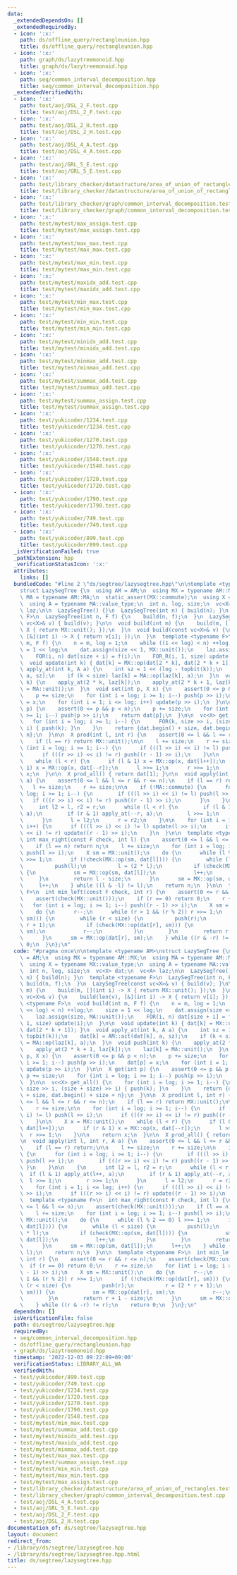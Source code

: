 ```yaml
---
data:
  _extendedDependsOn: []
  _extendedRequiredBy:
  - icon: ':x:'
    path: ds/offline_query/rectangleunion.hpp
    title: ds/offline_query/rectangleunion.hpp
  - icon: ':x:'
    path: graph/ds/lazytreemonoid.hpp
    title: graph/ds/lazytreemonoid.hpp
  - icon: ':x:'
    path: seq/common_interval_decomposition.hpp
    title: seq/common_interval_decomposition.hpp
  _extendedVerifiedWith:
  - icon: ':x:'
    path: test/aoj/DSL_2_F.test.cpp
    title: test/aoj/DSL_2_F.test.cpp
  - icon: ':x:'
    path: test/aoj/DSL_2_H.test.cpp
    title: test/aoj/DSL_2_H.test.cpp
  - icon: ':x:'
    path: test/aoj/DSL_4_A.test.cpp
    title: test/aoj/DSL_4_A.test.cpp
  - icon: ':x:'
    path: test/aoj/GRL_5_E.test.cpp
    title: test/aoj/GRL_5_E.test.cpp
  - icon: ':x:'
    path: test/library_checker/datastructure/area_of_union_of_rectangles.test.cpp
    title: test/library_checker/datastructure/area_of_union_of_rectangles.test.cpp
  - icon: ':x:'
    path: test/library_checker/graph/common_interval_decomposition.test.cpp
    title: test/library_checker/graph/common_interval_decomposition.test.cpp
  - icon: ':x:'
    path: test/mytest/max_assign.test.cpp
    title: test/mytest/max_assign.test.cpp
  - icon: ':x:'
    path: test/mytest/max_max.test.cpp
    title: test/mytest/max_max.test.cpp
  - icon: ':x:'
    path: test/mytest/max_min.test.cpp
    title: test/mytest/max_min.test.cpp
  - icon: ':x:'
    path: test/mytest/maxidx_add.test.cpp
    title: test/mytest/maxidx_add.test.cpp
  - icon: ':x:'
    path: test/mytest/min_max.test.cpp
    title: test/mytest/min_max.test.cpp
  - icon: ':x:'
    path: test/mytest/min_min.test.cpp
    title: test/mytest/min_min.test.cpp
  - icon: ':x:'
    path: test/mytest/minidx_add.test.cpp
    title: test/mytest/minidx_add.test.cpp
  - icon: ':x:'
    path: test/mytest/minmax_add.test.cpp
    title: test/mytest/minmax_add.test.cpp
  - icon: ':x:'
    path: test/mytest/summax_add.test.cpp
    title: test/mytest/summax_add.test.cpp
  - icon: ':x:'
    path: test/mytest/summax_assign.test.cpp
    title: test/mytest/summax_assign.test.cpp
  - icon: ':x:'
    path: test/yukicoder/1234.test.cpp
    title: test/yukicoder/1234.test.cpp
  - icon: ':x:'
    path: test/yukicoder/1270.test.cpp
    title: test/yukicoder/1270.test.cpp
  - icon: ':x:'
    path: test/yukicoder/1548.test.cpp
    title: test/yukicoder/1548.test.cpp
  - icon: ':x:'
    path: test/yukicoder/1720.test.cpp
    title: test/yukicoder/1720.test.cpp
  - icon: ':x:'
    path: test/yukicoder/1790.test.cpp
    title: test/yukicoder/1790.test.cpp
  - icon: ':x:'
    path: test/yukicoder/749.test.cpp
    title: test/yukicoder/749.test.cpp
  - icon: ':x:'
    path: test/yukicoder/899.test.cpp
    title: test/yukicoder/899.test.cpp
  _isVerificationFailed: true
  _pathExtension: hpp
  _verificationStatusIcon: ':x:'
  attributes:
    links: []
  bundledCode: "#line 2 \"ds/segtree/lazysegtree.hpp\"\n\ntemplate <typename AM>\n\
    struct LazySegTree {\n  using AM = AM;\n  using MX = typename AM::MX;\n  using\
    \ MA = typename AM::MA;\n  static_assert(MX::commute);\n  using X = typename MX::value_type;\n\
    \  using A = typename MA::value_type;\n  int n, log, size;\n  vc<X> dat;\n  vc<A>\
    \ laz;\n\n  LazySegTree() {}\n  LazySegTree(int n) { build(n); }\n  template <typename\
    \ F>\n  LazySegTree(int n, F f) {\n    build(n, f);\n  }\n  LazySegTree(const\
    \ vc<X>& v) { build(v); }\n\n  void build(int m) {\n    build(m, [](int i) ->\
    \ X { return MX::unit(); });\n  }\n  void build(const vc<X>& v) {\n    build(len(v),\
    \ [&](int i) -> X { return v[i]; });\n  }\n  template <typename F>\n  void build(int\
    \ m, F f) {\n    n = m, log = 1;\n    while ((1 << log) < n) ++log;\n    size\
    \ = 1 << log;\n    dat.assign(size << 1, MX::unit());\n    laz.assign(size, MA::unit());\n\
    \    FOR(i, n) dat[size + i] = f(i);\n    FOR_R(i, 1, size) update(i);\n  }\n\n\
    \  void update(int k) { dat[k] = MX::op(dat[2 * k], dat[2 * k + 1]); }\n  void\
    \ apply_at(int k, A a) {\n    int sz = 1 << (log - topbit(k));\n    dat[k] = AM::act(dat[k],\
    \ a, sz);\n    if (k < size) laz[k] = MA::op(laz[k], a);\n  }\n  void push(int\
    \ k) {\n    apply_at(2 * k, laz[k]);\n    apply_at(2 * k + 1, laz[k]);\n    laz[k]\
    \ = MA::unit();\n  }\n  void set(int p, X x) {\n    assert(0 <= p && p < n);\n\
    \    p += size;\n    for (int i = log; i >= 1; i--) push(p >> i);\n    dat[p]\
    \ = x;\n    for (int i = 1; i <= log; i++) update(p >> i);\n  }\n\n  X get(int\
    \ p) {\n    assert(0 <= p && p < n);\n    p += size;\n    for (int i = log; i\
    \ >= 1; i--) push(p >> i);\n    return dat[p];\n  }\n\n  vc<X> get_all() {\n \
    \   for (int i = log; i >= 1; i--) {\n      FOR(k, size >> i, (size + size) >>\
    \ i) { push(k); }\n    }\n    return {dat.begin() + size, dat.begin() + size +\
    \ n};\n  }\n\n  X prod(int l, int r) {\n    assert(0 <= l && l <= r && r <= n);\n\
    \    if (l == r) return MX::unit();\n\n    l += size;\n    r += size;\n\n    for\
    \ (int i = log; i >= 1; i--) {\n      if (((l >> i) << i) != l) push(l >> i);\n\
    \      if (((r >> i) << i) != r) push((r - 1) >> i);\n    }\n\n    X x = MX::unit();\n\
    \    while (l < r) {\n      if (l & 1) x = MX::op(x, dat[l++]);\n      if (r &\
    \ 1) x = MX::op(x, dat[--r]);\n      l >>= 1;\n      r >>= 1;\n    }\n\n    return\
    \ x;\n  }\n\n  X prod_all() { return dat[1]; }\n\n  void apply(int l, int r, A\
    \ a) {\n    assert(0 <= l && l <= r && r <= n);\n    if (l == r) return;\n\n \
    \   l += size;\n    r += size;\n\n    if (!MA::commute) {\n      for (int i =\
    \ log; i >= 1; i--) {\n        if (((l >> i) << i) != l) push(l >> i);\n     \
    \   if (((r >> i) << i) != r) push((r - 1) >> i);\n      }\n    }\n\n    {\n \
    \     int l2 = l, r2 = r;\n      while (l < r) {\n        if (l & 1) apply_at(l++,\
    \ a);\n        if (r & 1) apply_at(--r, a);\n        l >>= 1;\n        r >>= 1;\n\
    \      }\n      l = l2;\n      r = r2;\n    }\n\n    for (int i = 1; i <= log;\
    \ i++) {\n      if (((l >> i) << i) != l) update(l >> i);\n      if (((r >> i)\
    \ << i) != r) update((r - 1) >> i);\n    }\n  }\n\n  template <typename F>\n \
    \ int max_right(const F check, int l) {\n    assert(0 <= l && l <= n);\n    assert(check(MX::unit()));\n\
    \    if (l == n) return n;\n    l += size;\n    for (int i = log; i >= 1; i--)\
    \ push(l >> i);\n    X sm = MX::unit();\n    do {\n      while (l % 2 == 0) l\
    \ >>= 1;\n      if (!check(MX::op(sm, dat[l]))) {\n        while (l < size) {\n\
    \          push(l);\n          l = (2 * l);\n          if (check(MX::op(sm, dat[l])))\
    \ {\n            sm = MX::op(sm, dat[l]);\n            l++;\n          }\n   \
    \     }\n        return l - size;\n      }\n      sm = MX::op(sm, dat[l]);\n \
    \     l++;\n    } while ((l & -l) != l);\n    return n;\n  }\n\n  template <typename\
    \ F>\n  int min_left(const F check, int r) {\n    assert(0 <= r && r <= n);\n\
    \    assert(check(MX::unit()));\n    if (r == 0) return 0;\n    r += size;\n \
    \   for (int i = log; i >= 1; i--) push((r - 1) >> i);\n    X sm = MX::unit();\n\
    \    do {\n      r--;\n      while (r > 1 && (r % 2)) r >>= 1;\n      if (!check(MX::op(dat[r],\
    \ sm))) {\n        while (r < size) {\n          push(r);\n          r = (2 *\
    \ r + 1);\n          if (check(MX::op(dat[r], sm))) {\n            sm = MX::op(dat[r],\
    \ sm);\n            r--;\n          }\n        }\n        return r + 1 - size;\n\
    \      }\n      sm = MX::op(dat[r], sm);\n    } while ((r & -r) != r);\n    return\
    \ 0;\n  }\n};\n"
  code: "#pragma once\n\ntemplate <typename AM>\nstruct LazySegTree {\n  using AM\
    \ = AM;\n  using MX = typename AM::MX;\n  using MA = typename AM::MA;\n  static_assert(MX::commute);\n\
    \  using X = typename MX::value_type;\n  using A = typename MA::value_type;\n\
    \  int n, log, size;\n  vc<X> dat;\n  vc<A> laz;\n\n  LazySegTree() {}\n  LazySegTree(int\
    \ n) { build(n); }\n  template <typename F>\n  LazySegTree(int n, F f) {\n   \
    \ build(n, f);\n  }\n  LazySegTree(const vc<X>& v) { build(v); }\n\n  void build(int\
    \ m) {\n    build(m, [](int i) -> X { return MX::unit(); });\n  }\n  void build(const\
    \ vc<X>& v) {\n    build(len(v), [&](int i) -> X { return v[i]; });\n  }\n  template\
    \ <typename F>\n  void build(int m, F f) {\n    n = m, log = 1;\n    while ((1\
    \ << log) < n) ++log;\n    size = 1 << log;\n    dat.assign(size << 1, MX::unit());\n\
    \    laz.assign(size, MA::unit());\n    FOR(i, n) dat[size + i] = f(i);\n    FOR_R(i,\
    \ 1, size) update(i);\n  }\n\n  void update(int k) { dat[k] = MX::op(dat[2 * k],\
    \ dat[2 * k + 1]); }\n  void apply_at(int k, A a) {\n    int sz = 1 << (log -\
    \ topbit(k));\n    dat[k] = AM::act(dat[k], a, sz);\n    if (k < size) laz[k]\
    \ = MA::op(laz[k], a);\n  }\n  void push(int k) {\n    apply_at(2 * k, laz[k]);\n\
    \    apply_at(2 * k + 1, laz[k]);\n    laz[k] = MA::unit();\n  }\n  void set(int\
    \ p, X x) {\n    assert(0 <= p && p < n);\n    p += size;\n    for (int i = log;\
    \ i >= 1; i--) push(p >> i);\n    dat[p] = x;\n    for (int i = 1; i <= log; i++)\
    \ update(p >> i);\n  }\n\n  X get(int p) {\n    assert(0 <= p && p < n);\n   \
    \ p += size;\n    for (int i = log; i >= 1; i--) push(p >> i);\n    return dat[p];\n\
    \  }\n\n  vc<X> get_all() {\n    for (int i = log; i >= 1; i--) {\n      FOR(k,\
    \ size >> i, (size + size) >> i) { push(k); }\n    }\n    return {dat.begin()\
    \ + size, dat.begin() + size + n};\n  }\n\n  X prod(int l, int r) {\n    assert(0\
    \ <= l && l <= r && r <= n);\n    if (l == r) return MX::unit();\n\n    l += size;\n\
    \    r += size;\n\n    for (int i = log; i >= 1; i--) {\n      if (((l >> i) <<\
    \ i) != l) push(l >> i);\n      if (((r >> i) << i) != r) push((r - 1) >> i);\n\
    \    }\n\n    X x = MX::unit();\n    while (l < r) {\n      if (l & 1) x = MX::op(x,\
    \ dat[l++]);\n      if (r & 1) x = MX::op(x, dat[--r]);\n      l >>= 1;\n    \
    \  r >>= 1;\n    }\n\n    return x;\n  }\n\n  X prod_all() { return dat[1]; }\n\
    \n  void apply(int l, int r, A a) {\n    assert(0 <= l && l <= r && r <= n);\n\
    \    if (l == r) return;\n\n    l += size;\n    r += size;\n\n    if (!MA::commute)\
    \ {\n      for (int i = log; i >= 1; i--) {\n        if (((l >> i) << i) != l)\
    \ push(l >> i);\n        if (((r >> i) << i) != r) push((r - 1) >> i);\n     \
    \ }\n    }\n\n    {\n      int l2 = l, r2 = r;\n      while (l < r) {\n      \
    \  if (l & 1) apply_at(l++, a);\n        if (r & 1) apply_at(--r, a);\n      \
    \  l >>= 1;\n        r >>= 1;\n      }\n      l = l2;\n      r = r2;\n    }\n\n\
    \    for (int i = 1; i <= log; i++) {\n      if (((l >> i) << i) != l) update(l\
    \ >> i);\n      if (((r >> i) << i) != r) update((r - 1) >> i);\n    }\n  }\n\n\
    \  template <typename F>\n  int max_right(const F check, int l) {\n    assert(0\
    \ <= l && l <= n);\n    assert(check(MX::unit()));\n    if (l == n) return n;\n\
    \    l += size;\n    for (int i = log; i >= 1; i--) push(l >> i);\n    X sm =\
    \ MX::unit();\n    do {\n      while (l % 2 == 0) l >>= 1;\n      if (!check(MX::op(sm,\
    \ dat[l]))) {\n        while (l < size) {\n          push(l);\n          l = (2\
    \ * l);\n          if (check(MX::op(sm, dat[l]))) {\n            sm = MX::op(sm,\
    \ dat[l]);\n            l++;\n          }\n        }\n        return l - size;\n\
    \      }\n      sm = MX::op(sm, dat[l]);\n      l++;\n    } while ((l & -l) !=\
    \ l);\n    return n;\n  }\n\n  template <typename F>\n  int min_left(const F check,\
    \ int r) {\n    assert(0 <= r && r <= n);\n    assert(check(MX::unit()));\n  \
    \  if (r == 0) return 0;\n    r += size;\n    for (int i = log; i >= 1; i--) push((r\
    \ - 1) >> i);\n    X sm = MX::unit();\n    do {\n      r--;\n      while (r >\
    \ 1 && (r % 2)) r >>= 1;\n      if (!check(MX::op(dat[r], sm))) {\n        while\
    \ (r < size) {\n          push(r);\n          r = (2 * r + 1);\n          if (check(MX::op(dat[r],\
    \ sm))) {\n            sm = MX::op(dat[r], sm);\n            r--;\n          }\n\
    \        }\n        return r + 1 - size;\n      }\n      sm = MX::op(dat[r], sm);\n\
    \    } while ((r & -r) != r);\n    return 0;\n  }\n};\n"
  dependsOn: []
  isVerificationFile: false
  path: ds/segtree/lazysegtree.hpp
  requiredBy:
  - seq/common_interval_decomposition.hpp
  - ds/offline_query/rectangleunion.hpp
  - graph/ds/lazytreemonoid.hpp
  timestamp: '2022-12-03 09:22:09+09:00'
  verificationStatus: LIBRARY_ALL_WA
  verifiedWith:
  - test/yukicoder/899.test.cpp
  - test/yukicoder/749.test.cpp
  - test/yukicoder/1234.test.cpp
  - test/yukicoder/1720.test.cpp
  - test/yukicoder/1270.test.cpp
  - test/yukicoder/1790.test.cpp
  - test/yukicoder/1548.test.cpp
  - test/mytest/min_max.test.cpp
  - test/mytest/summax_add.test.cpp
  - test/mytest/minidx_add.test.cpp
  - test/mytest/maxidx_add.test.cpp
  - test/mytest/minmax_add.test.cpp
  - test/mytest/max_max.test.cpp
  - test/mytest/summax_assign.test.cpp
  - test/mytest/min_min.test.cpp
  - test/mytest/max_min.test.cpp
  - test/mytest/max_assign.test.cpp
  - test/library_checker/datastructure/area_of_union_of_rectangles.test.cpp
  - test/library_checker/graph/common_interval_decomposition.test.cpp
  - test/aoj/DSL_4_A.test.cpp
  - test/aoj/GRL_5_E.test.cpp
  - test/aoj/DSL_2_F.test.cpp
  - test/aoj/DSL_2_H.test.cpp
documentation_of: ds/segtree/lazysegtree.hpp
layout: document
redirect_from:
- /library/ds/segtree/lazysegtree.hpp
- /library/ds/segtree/lazysegtree.hpp.html
title: ds/segtree/lazysegtree.hpp
---
```

